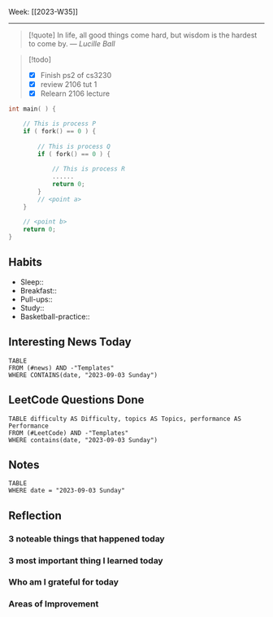 Week: [[2023-W35]]
- - -
>[!quote]
> In life, all good things come hard, but wisdom is the hardest to come by.
> — <cite>Lucille Ball</cite>

>[!todo]
>- [x] Finish ps2 of cs3230
>- [x] review 2106 tut 1
>- [x] Relearn 2106 lecture


```c
int main( ) {

	// This is process P
	if ( fork() == 0 ) {
		
		// This is process Q
		if ( fork() == 0 ) {
			
			// This is process R
			......
			return 0;
		}
		// <point a>
	}
	
	// <point b>
	return 0;
}
```

## Habits

- Sleep:: 
- Breakfast:: 
- Pull-ups:: 
- Study:: 
- Basketball-practice:: 
## Interesting News Today

```dataview
TABLE 
FROM (#news) AND -"Templates"
WHERE CONTAINS(date, "2023-09-03 Sunday") 
```

## LeetCode Questions Done

```dataview
TABLE difficulty AS Difficulty, topics AS Topics, performance AS Performance
FROM (#LeetCode) AND -"Templates"
WHERE contains(date, "2023-09-03 Sunday") 
```

## Notes

```dataview
TABLE
WHERE date = "2023-09-03 Sunday"
```

## Reflection

### 3 noteable things that happened today

### 3 most important thing I learned today

### Who am I grateful for today

### Areas of Improvement